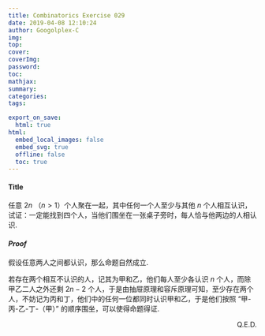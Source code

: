 ```yaml
---
title: Combinatorics Exercise 029
date: 2019-04-08 12:10:24
author: Googolplex-C
img: 
top: 
cover: 
coverImg: 
password: 
toc: 
mathjax: 
summary: 
categories: 
tags:

export_on_save:
  html: true
html:
  embed_local_images: false
  embed_svg: true
  offline: false
  toc: true
---
```

#### Title
任意 $2n$ （$n >1$）个人聚在一起，其中任何一个人至少与其他 $n$ 个人相互认识，试证：一定能找到四个人，当他们围坐在一张桌子旁时，每人恰与他两边的人相认识.

<!-- more -->
#### *Proof*
假设任意两人之间都认识，那么命题自然成立.

若存在两个相互不认识的人，记其为甲和乙，他们每人至少各认识 $n$ 个人，而除甲乙二人之外还剩 $2n-2$ 个人，于是由抽屉原理和容斥原理可知，至少存在两个人，不妨记为丙和丁，他们中的任何一位都同时认识甲和乙，于是他们按照 “甲-丙-乙-丁-（甲）” 的顺序围坐，可以使得命题得证.

<p align="right">Q.E.D.</p>
